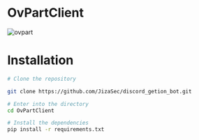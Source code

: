 # OvPartClient
![ovpart](https://github.com/user-attachments/assets/d0d12343-2efe-493d-b6e7-ebbb4bd19f53)

# Installation


```bash
# Clone the repository

git clone https://github.com/JizaSec/discord_getion_bot.git

# Enter into the directory
cd OvPartClient

# Install the dependencies
pip install -r requirements.txt

```
